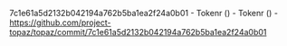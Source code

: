 7c1e61a5d2132b042194a762b5ba1ea2f24a0b01 - Tokenr () - Tokenr () - https://github.com/project-topaz/topaz/commit/7c1e61a5d2132b042194a762b5ba1ea2f24a0b01

